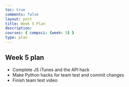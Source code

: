 ```yaml
---
toc: true
comments: false
layout: post
title: Week 5 Plan
description: 
courses: { compsci: {week: 5} }
type: plan
---
```


## Week 5 plan

- Complete JS iTunes and the API hack
- Make Python hacks for team test and commit changes
- Finish team test video